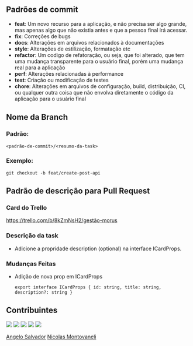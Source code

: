 ## Padrões de commit
- **feat**: Um novo recurso para a aplicação, e não precisa ser algo grande, mas apenas algo que não existia antes e que a pessoa final irá acessar.
- **fix**: Correções de bugs
- **docs**: Alterações em arquivos relacionados à documentações
- **style**: Alterações de estilização, formatação etc
- **refactor**: Um codigo de refatoração, ou seja, que foi alterado, que tem uma mudança transparente para o usuário final, porém uma mudança real para a aplicação
- **perf**: Alterações relacionadas à performance
- **test**: Criação ou modificação de testes
- **chore**: Alterações em arquivos de configuração, build, distribuição, CI, ou qualquer outra coisa que não envolva diretamente o código da aplicação para o usuário final

## Nome da Branch
### Padrão:
```<padrão-de-commit>/<resumo-da-task> ```

### Exemplo:
```git checkout -b feat/create-post-api```

## Padrão de descrição para Pull Request

### Card do Trello
https://trello.com/b/8kZmNsH2/gestão-morus

### Descrição da task
- Adicione a propridade description (optional) na interface ICardProps.

### Mudanças Feitas
- Adição de nova prop em ICardProps
  ```
  export interface ICardProps { id: string, title: string, description?: string }
  ```

## Contribuintes
<div>
  <a href="https://github.com/larissadantier"><img src="https://avatars.githubusercontent.com/larissadantier?size=100" /></a>
  <a href="https://github.com/eduardoangelosimon"><img src="https://avatars.githubusercontent.com/eduardoangelosimon?size=100" /></a>
  <a href="https://github.com/palharesgab"><img src="https://avatars.githubusercontent.com/palharesgab?size=100" /></a>
  <a href="https://github.com/Elisa-git"><img src="https://avatars.githubusercontent.com/Elisa-git?size=100" /></a>
  <a href="https://github.com/AlinePBrandao"><img src="https://avatars.githubusercontent.com/AlinePBrandao?size=100" /></a>
</div>

  [Angelo Salvador](https://github.com/AngeloSalvador)
  [Nicolas Montovaneli](https://github.com/nick000895)
